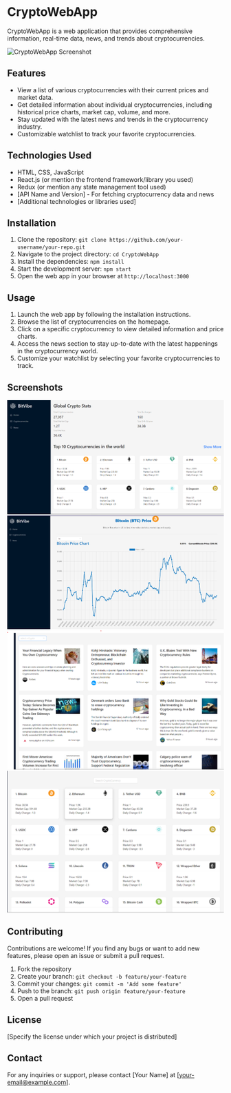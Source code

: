# CryptoWebApp

CryptoWebApp is a web application that provides comprehensive information, real-time data, news, and trends about cryptocurrencies.

![CryptoWebApp Screenshot](./screenshots/screenshot.png)

## Features

- View a list of various cryptocurrencies with their current prices and market data.
- Get detailed information about individual cryptocurrencies, including historical price charts, market cap, volume, and more.
- Stay updated with the latest news and trends in the cryptocurrency industry.
- Customizable watchlist to track your favorite cryptocurrencies.

## Technologies Used

- HTML, CSS, JavaScript
- React.js (or mention the frontend framework/library you used)
- Redux (or mention any state management tool used)
- [API Name and Version] - For fetching cryptocurrency data and news
- [Additional technologies or libraries used]

## Installation

1. Clone the repository: `git clone https://github.com/your-username/your-repo.git`
2. Navigate to the project directory: `cd CryptoWebApp`
3. Install the dependencies: `npm install`
4. Start the development server: `npm start`
5. Open the web app in your browser at `http://localhost:3000`

## Usage

1. Launch the web app by following the installation instructions.
2. Browse the list of cryptocurrencies on the homepage.
3. Click on a specific cryptocurrency to view detailed information and price charts.
4. Access the news section to stay up-to-date with the latest happenings in the cryptocurrency world.
5. Customize your watchlist by selecting your favorite cryptocurrencies to track.

## Screenshots

![Homepage](./screenshots/homepage.png)
![Cryptocurrency Details](./screenshots/details.png)
![News Section](./screenshots/news.png)
![Watchlist](./screenshots/watchlist.png)

## Contributing

Contributions are welcome! If you find any bugs or want to add new features, please open an issue or submit a pull request.

1. Fork the repository
2. Create your branch: `git checkout -b feature/your-feature`
3. Commit your changes: `git commit -m 'Add some feature'`
4. Push to the branch: `git push origin feature/your-feature`
5. Open a pull request

## License

[Specify the license under which your project is distributed]

## Contact

For any inquiries or support, please contact [Your Name] at [your-email@example.com].
